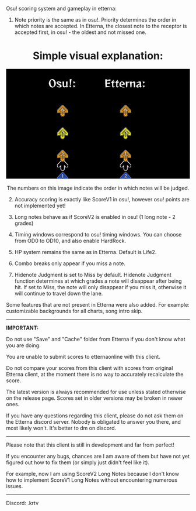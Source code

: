 Osu! scoring system and gameplay in etterna:

1. Note priority is the same as in osu!. Priority determines the order in which notes are accepted. In Etterna, the closest note to the receptor is accepted first, in osu! - the oldest and not missed one.
<h1 align="center">Simple visual explanation:</h1>

<p align="center">
    <img src="Docs/images/prior.png" width=600px height=300px>
</p>

<p align="center">The numbers on this image indicate the order in which notes will be judged.</p>

2. Accuracy scoring is exactly like ScoreV1 in osu!, however osu! points are not implemented yet!

3. Long notes behave as if ScoreV2 is enabled in osu! (1 long note - 2 grades)

4. Timing windows correspond to osu! timing windows. You can choose from OD0 to OD10, and also enable HardRock.

5. HP system remains the same as in Etterna. Default is Life2.

6. Combo breaks only appear if you miss a note.

7. Hidenote Judgment is set to Miss by default. Hidenote Judgment function determines at which grades a note will disappear after being hit. If set to Miss, the note will only disappear if you miss it, otherwise it will continue to travel down the lane.


Some features that are not present in Etterna were also added. For example: customizable backgrounds for all charts, song intro skip.

-----------------------------------

<strong>IMPORTANT:</strong>

Do not use "Save" and "Cache" folder from Etterna if you don't know what you are doing. 

You are unable to submit scores to etternaonline with this client. 

Do not compare your scores from this client with scores from original Etterna client, at the moment there is no way to accurately recalculate the score.

The latest version is always recommended for use unless stated otherwise on the release page. Scores set in older versions may be broken in newer ones.

If you have any questions regarding this client, please do not ask them on the Etterna discord server. Nobody is obligated to answer you there, and most likely won't. It's better to dm on discord.

-----------------------------------

Please note that this client is still in development and far from perfect! 

If you encounter any bugs, chances are I am aware of them but have not yet figured out how to fix them (or simply just didn't feel like it). 

For example, now I am using ScoreV2 Long Notes because I don't know how to implement ScoreV1 Long Notes without encountering numerous issues.

-----------------------------------

Discord: .krtv
